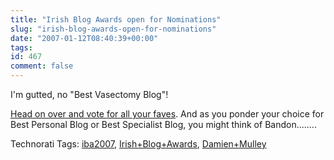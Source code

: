 ```yaml
---
title: "Irish Blog Awards open for Nominations"
slug: "irish-blog-awards-open-for-nominations"
date: "2007-01-12T08:40:39+00:00"
tags:
id: 467
comment: false
---
```


I'm gutted, no "Best Vasectomy Blog"!

[Head on over and vote for all your faves](http://awards.ie/nominations/). And as you ponder your choice for Best Personal Blog or Best Specialist Blog, you might think of Bandon........

<span class="technoratitag">Technorati Tags: [iba2007](http://www.technorati.com/tags/iba2007), [Irish+Blog+Awards](http://www.technorati.com/tags/Irish+Blog+Awards), [Damien+Mulley](http://www.technorati.com/tags/Damien+Mulley)</span>
